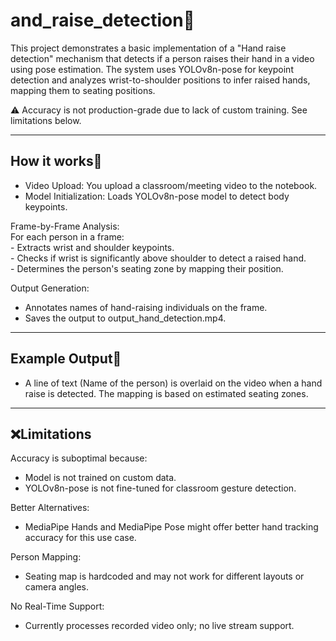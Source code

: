 ﻿# and_raise_detection📌
This project demonstrates a basic implementation of a "Hand raise detection" mechanism that detects if a person raises their hand in a video using pose estimation. The system uses YOLOv8n-pose for keypoint detection and analyzes wrist-to-shoulder positions to infer raised hands, mapping them to seating positions.  


⚠️ Accuracy is not production-grade due to lack of custom training. See limitations below.  

---

## How it works📌

- Video Upload: You upload a classroom/meeting video to the notebook.
- Model Initialization: Loads YOLOv8n-pose model to detect body keypoints.

Frame-by-Frame Analysis:  
    For each person in a frame:  
        - Extracts wrist and shoulder keypoints.  
        - Checks if wrist is significantly above shoulder to detect a raised hand.  
        - Determines the person's seating zone by mapping their position.  

Output Generation:  
- Annotates names of hand-raising individuals on the frame.  
- Saves the output to output_hand_detection.mp4.  

---

## Example Output📌  
- A line of text (Name of the person) is overlaid on the video when a hand raise is detected. The mapping is based on estimated seating zones.  

---

## ❌Limitations  
Accuracy is suboptimal because:  
 - Model is not trained on custom data.  
 - YOLOv8n-pose is not fine-tuned for classroom gesture detection.  


Better Alternatives:  
 - MediaPipe Hands and MediaPipe Pose might offer better hand tracking accuracy for this use case.  

  
Person Mapping:  
 - Seating map is hardcoded and may not work for different layouts or camera angles.  


No Real-Time Support:  
 - Currently processes recorded video only; no live stream support.  

